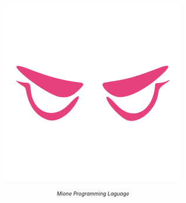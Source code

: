 <div align="center">

### [ ![](https://raw.githubusercontent.com/calledhxx/Mione/69d1345bbe08240b36d845ccacaa5ce43d2a6be1/Mione.svg)](https://github.com/CalledHxx/Mione)

###### Mione Programming Laguage
 
</div>

 
